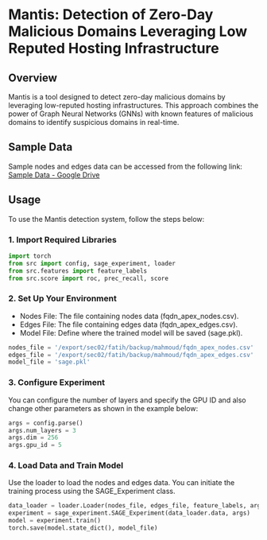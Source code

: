 # Mantis: Detection of Zero-Day Malicious Domains Leveraging Low Reputed Hosting Infrastructure

## Overview
Mantis is a tool designed to detect zero-day malicious domains by leveraging low-reputed hosting infrastructures. This approach combines the power of Graph Neural Networks (GNNs) with known features of malicious domains to identify suspicious domains in real-time.

## Sample Data
Sample nodes and edges data can be accessed from the following link:
[Sample Data - Google Drive](https://drive.google.com/drive/folders/1rVDY26SO9xUp4DDZLQ7DuhSJ3B9r0wGQ?usp=sharing)

## Usage

To use the Mantis detection system, follow the steps below:

### 1. Import Required Libraries

```python
import torch
from src import config, sage_experiment, loader
from src.features import feature_labels
from src.score import roc, prec_recall, score
```

### 2. Set Up Your Environment
- Nodes File: The file containing nodes data (fqdn_apex_nodes.csv).
- Edges File: The file containing edges data (fqdn_apex_edges.csv).
- Model File: Define where the trained model will be saved (sage.pkl).

```python
nodes_file = '/export/sec02/fatih/backup/mahmoud/fqdn_apex_nodes.csv'
edges_file = '/export/sec02/fatih/backup/mahmoud/fqdn_apex_edges.csv'
model_file = 'sage.pkl'
```

### 3. Configure Experiment
You can configure the number of layers and specify the GPU ID and also change other parameters as shown in the example below:

```python
args = config.parse()
args.num_layers = 3
args.dim = 256
args.gpu_id = 5
```

### 4. Load Data and Train Model
Use the loader to load the nodes and edges data.
You can initiate the training process using the SAGE_Experiment class.

```python
data_loader = loader.Loader(nodes_file, edges_file, feature_labels, args)
experiment = sage_experiment.SAGE_Experiment(data_loader.data, args)
model = experiment.train()
torch.save(model.state_dict(), model_file)
```
